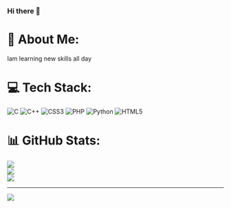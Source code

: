 ### Hi there 👋

<!--
**ajithr116/ajithr116** is a ✨ _special_ ✨ repository because its `README.md` (this file) appears on your GitHub profile.

Here are some ideas to get you started:

- 🔭 I’m currently working on ...
- 🌱 I’m currently learning ...
- 👯 I’m looking to collaborate on ...
- 🤔 I’m looking for help with ...
- 💬 Ask me about ...
- 📫 How to reach me: ...
- 😄 Pronouns: ...
- ⚡ Fun fact: ...
-->
# 💫 About Me:
Iam learning new skills all day


# 💻 Tech Stack:
![C](https://img.shields.io/badge/c-%2300599C.svg?style=for-the-badge&logo=c&logoColor=white) ![C++](https://img.shields.io/badge/c++-%2300599C.svg?style=for-the-badge&logo=c%2B%2B&logoColor=white) ![CSS3](https://img.shields.io/badge/css3-%231572B6.svg?style=for-the-badge&logo=css3&logoColor=white) ![PHP](https://img.shields.io/badge/php-%23777BB4.svg?style=for-the-badge&logo=php&logoColor=white) ![Python](https://img.shields.io/badge/python-3670A0?style=for-the-badge&logo=python&logoColor=ffdd54) ![HTML5](https://img.shields.io/badge/html5-%23E34F26.svg?style=for-the-badge&logo=html5&logoColor=white)
# 📊 GitHub Stats:
![](https://github-readme-stats.vercel.app/api?username=ajithr116&theme=swift&hide_border=false&include_all_commits=false&count_private=false)<br/>
![](https://github-readme-streak-stats.herokuapp.com/?user=ajithr116&theme=swift&hide_border=false)<br/>
![](https://github-readme-stats.vercel.app/api/top-langs/?username=ajithr116&theme=swift&hide_border=false&include_all_commits=false&count_private=false&layout=compact)

---
[![](https://visitcount.itsvg.in/api?id=ajithr116&icon=0&color=0)](https://visitcount.itsvg.in)

<!-- Proudly created with GPRM ( https://gprm.itsvg.in ) -->
